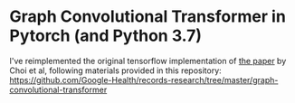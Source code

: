 # Graph Convolutional Transformer in Pytorch (and Python 3.7)

I've reimplemented the original tensorflow implementation of [the paper](https://arxiv.org/pdf/1906.04716.pdf) by Choi et al, following materials provided in this repository: https://github.com/Google-Health/records-research/tree/master/graph-convolutional-transformer


